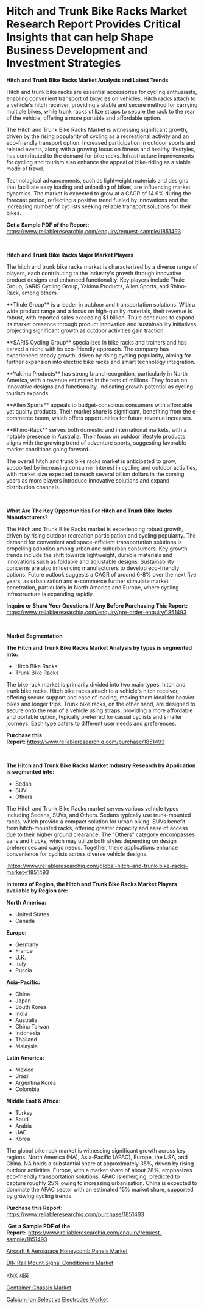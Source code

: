 <p><h1>Hitch and Trunk Bike Racks Market Research Report Provides Critical Insights that can help Shape Business Development and Investment Strategies</h1></p><p><strong>Hitch and Trunk Bike Racks Market Analysis and Latest Trends</strong></p>
<p><p>Hitch and trunk bike racks are essential accessories for cycling enthusiasts, enabling convenient transport of bicycles on vehicles. Hitch racks attach to a vehicle's hitch receiver, providing a stable and secure method for carrying multiple bikes, while trunk racks utilize straps to secure the rack to the rear of the vehicle, offering a more portable and affordable option. </p><p>The Hitch and Trunk Bike Racks Market is witnessing significant growth, driven by the rising popularity of cycling as a recreational activity and an eco-friendly transport option. Increased participation in outdoor sports and related events, along with a growing focus on fitness and healthy lifestyles, has contributed to the demand for bike racks. Infrastructure improvements for cycling and tourism also enhance the appeal of bike-riding as a viable mode of travel.</p><p>Technological advancements, such as lightweight materials and designs that facilitate easy loading and unloading of bikes, are influencing market dynamics. The market is expected to grow at a CAGR of 14.9% during the forecast period, reflecting a positive trend fueled by innovations and the increasing number of cyclists seeking reliable transport solutions for their bikes.</p></p>
<p><strong>Get a Sample PDF of the Report:&nbsp;</strong> <a href="https://www.reliableresearchiq.com/enquiry/request-sample/1851493?utm_campaign=99&utm_medium=2&utm_source=Github&utm_content=ia&utm_term=18102024&utm_id=hitch-and-trunk-bike-racks">https://www.reliableresearchiq.com/enquiry/request-sample/1851493</a></p>
<p>&nbsp;</p>
<p><strong>Hitch and Trunk Bike Racks Major Market Players</strong></p>
<p><p>The hitch and trunk bike racks market is characterized by a diverse range of players, each contributing to the industry's growth through innovative product designs and enhanced functionality. Key players include Thule Group, SARIS Cycling Group, Yakima Products, Allen Sports, and Rhino-Rack, among others. </p><p>**Thule Group** is a leader in outdoor and transportation solutions. With a wide product range and a focus on high-quality materials, their revenue is robust, with reported sales exceeding $1 billion. Thule continues to expand its market presence through product innovation and sustainability initiatives, projecting significant growth as outdoor activities gain traction.</p><p>**SARIS Cycling Group** specializes in bike racks and trainers and has carved a niche with its eco-friendly approach. The company has experienced steady growth, driven by rising cycling popularity, aiming for further expansion into electric bike racks and smart technology integration. </p><p>**Yakima Products** has strong brand recognition, particularly in North America, with a revenue estimated in the tens of millions. They focus on innovative designs and functionality, indicating growth potential as cycling tourism expands. </p><p>**Allen Sports** appeals to budget-conscious consumers with affordable yet quality products. Their market share is significant, benefiting from the e-commerce boom, which offers opportunities for future revenue increases.</p><p>**Rhino-Rack** serves both domestic and international markets, with a notable presence in Australia. Their focus on outdoor lifestyle products aligns with the growing trend of adventure sports, suggesting favorable market conditions going forward.</p><p>The overall hitch and trunk bike racks market is anticipated to grow, supported by increasing consumer interest in cycling and outdoor activities, with market size expected to reach several billion dollars in the coming years as more players introduce innovative solutions and expand distribution channels.</p></p>
<p>&nbsp;</p>
<p><strong>What Are The Key Opportunities For Hitch and Trunk Bike Racks Manufacturers?</strong></p>
<p><p>The Hitch and Trunk Bike Racks market is experiencing robust growth, driven by rising outdoor recreation participation and cycling popularity. The demand for convenient and space-efficient transportation solutions is propelling adoption among urban and suburban consumers. Key growth trends include the shift towards lightweight, durable materials and innovations such as foldable and adjustable designs. Sustainability concerns are also influencing manufacturers to develop eco-friendly options. Future outlook suggests a CAGR of around 6-8% over the next five years, as urbanization and e-commerce further stimulate market penetration, particularly in North America and Europe, where cycling infrastructure is expanding rapidly.</p></p>
<p><strong>Inquire or Share Your Questions If Any Before Purchasing This Report:</strong> <a href="https://www.reliableresearchiq.com/enquiry/pre-order-enquiry/1851493?utm_campaign=99&utm_medium=2&utm_source=Github&utm_content=ia&utm_term=18102024&utm_id=hitch-and-trunk-bike-racks">https://www.reliableresearchiq.com/enquiry/pre-order-enquiry/1851493</a></p>
<p>&nbsp;</p>
<p><strong>Market Segmentation</strong></p>
<p><strong>The Hitch and Trunk Bike Racks Market Analysis by types is segmented into:</strong></p>
<p><ul><li>Hitch Bike Racks</li><li>Trunk Bike Racks</li></ul></p>
<p><p>The bike rack market is primarily divided into two main types: hitch and trunk bike racks. Hitch bike racks attach to a vehicle's hitch receiver, offering secure support and ease of loading, making them ideal for heavier bikes and longer trips. Trunk bike racks, on the other hand, are designed to secure onto the rear of a vehicle using straps, providing a more affordable and portable option, typically preferred for casual cyclists and smaller journeys. Each type caters to different user needs and preferences.</p></p>
<p><strong>Purchase this Report:&nbsp;</strong><a href="https://www.reliableresearchiq.com/purchase/1851493?utm_campaign=99&utm_medium=2&utm_source=Github&utm_content=ia&utm_term=18102024&utm_id=hitch-and-trunk-bike-racks">https://www.reliableresearchiq.com/purchase/1851493</a></p>
<p>&nbsp;</p>
<p><strong>The Hitch and Trunk Bike Racks Market Industry Research by Application is segmented into:</strong></p>
<p><ul><li>Sedan</li><li>SUV</li><li>Others</li></ul></p>
<p><p>The Hitch and Trunk Bike Racks market serves various vehicle types including Sedans, SUVs, and Others. Sedans typically use trunk-mounted racks, which provide a compact solution for urban biking. SUVs benefit from hitch-mounted racks, offering greater capacity and ease of access due to their higher ground clearance. The "Others" category encompasses vans and trucks, which may utilize both styles depending on design preferences and cargo needs. Together, these applications enhance convenience for cyclists across diverse vehicle designs.</p></p>
<p><a href="https://www.reliableresearchiq.com/global-hitch-and-trunk-bike-racks-market-r1851493?utm_campaign=99&utm_medium=2&utm_source=Github&utm_content=ia&utm_term=18102024&utm_id=hitch-and-trunk-bike-racks">&nbsp;https://www.reliableresearchiq.com/global-hitch-and-trunk-bike-racks-market-r1851493</a></p>
<p><strong>In terms of Region, the Hitch and Trunk Bike Racks Market Players available by Region are:</strong></p>
<p>
    <p> <strong> North America: </strong>
        <ul>
            <li>United States</li>
            <li>Canada</li>
        </ul>
        </p> 
    <p> <strong> Europe: </strong>
        <ul>
            <li>Germany</li>
            <li>France</li>
            <li>U.K.</li>
            <li>Italy</li>
            <li>Russia</li>
        </ul>
        </p> 
    <p> <strong> Asia-Pacific: </strong>
        <ul>
            <li>China</li>
            <li>Japan</li>
            <li>South Korea</li>
            <li>India</li>
            <li>Australia</li>
            <li>China Taiwan</li>
            <li>Indonesia</li>
            <li>Thailand</li>
            <li>Malaysia</li>
        </ul>
        </p> 
    <p> <strong> Latin America: </strong>
        <ul>
            <li>Mexico</li>
            <li>Brazil</li>
            <li>Argentina Korea</li>
            <li>Colombia</li>
        </ul>
        </p> 
    <p> <strong> Middle East & Africa: </strong>
        <ul>
            <li>Turkey</li>
            <li>Saudi</li>
            <li>Arabia</li>
            <li>UAE</li>
            <li>Korea</li>
        </ul>
    </p>
    </p>
<p><p>The global bike rack market is witnessing significant growth across key regions: North America (NA), Asia-Pacific (APAC), Europe, the USA, and China. NA holds a substantial share at approximately 35%, driven by rising outdoor activities. Europe, with a market share of about 28%, emphasizes eco-friendly transportation solutions. APAC is emerging, predicted to capture roughly 25% owing to increasing urbanization. China is expected to dominate the APAC sector with an estimated 15% market share, supported by growing cycling trends.</p></p>
<p><strong>Purchase this Report: </strong><a href="https://www.reliableresearchiq.com/purchase/1851493?utm_campaign=99&utm_medium=2&utm_source=Github&utm_content=ia&utm_term=18102024&utm_id=hitch-and-trunk-bike-racks">https://www.reliableresearchiq.com/purchase/1851493</a></p>
<p>&nbsp;<strong>Get a Sample PDF of the Report:&nbsp;&nbsp;</strong><a href="https://www.reliableresearchiq.com/enquiry/request-sample/1851493?utm_campaign=99&utm_medium=2&utm_source=Github&utm_content=ia&utm_term=18102024&utm_id=hitch-and-trunk-bike-racks">https://www.reliableresearchiq.com/enquiry/request-sample/1851493</a></p>
<p><strong></strong></p>
<p><p><a href="https://github.com/anidillnagatat/Market-Research-Report-List-1/blob/main/aircraft-aerospace-honeycomb-panels-market.md?utm_campaign=99&utm_medium=2&utm_source=Github&utm_content=ia&utm_term=18102024&utm_id=hitch-and-trunk-bike-racks">Aircraft & Aerospace Honeycomb Panels Market</a></p><p><a href="https://www.linkedin.com/pulse/din-rail-mount-signal-conditioners-market-size-growth-aillc?utm_campaign=99&utm_medium=2&utm_source=Github&utm_content=ia&utm_term=18102024&utm_id=hitch-and-trunk-bike-racks">DIN Rail Mount Signal Conditioners Market</a></p><p><a href="https://github.com/sougarounis/Market-Research-Report-List-6/blob/main/525816619458.md?utm_campaign=99&utm_medium=2&utm_source=Github&utm_content=ia&utm_term=18102024&utm_id=hitch-and-trunk-bike-racks">KNX 제품</a></p><p><a href="https://issuu.com/reportprime-2/docs/container-chassis-market-size-2030._a22831528ac8b8?utm_campaign=99&utm_medium=2&utm_source=Github&utm_content=ia&utm_term=18102024&utm_id=hitch-and-trunk-bike-racks">Container Chassis Market</a></p><p><a href="https://www.linkedin.com/pulse/calcium-ion-selective-electrodes-market-global-regional-analysis-s5qcc?utm_campaign=99&utm_medium=2&utm_source=Github&utm_content=ia&utm_term=18102024&utm_id=hitch-and-trunk-bike-racks">Calcium Ion Selective Electrodes Market</a></p></p>